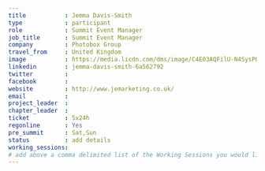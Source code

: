 ```yaml
---
title           : Jemma Davis-Smith
type            : participant
role            : Summit Event Manager
job_title       : Summit Event Manager
company         : Photobox Group
travel_from     : United Kingdom
image           : https://media.licdn.com/dms/image/C4E03AQFilU-N4SysPQ/profile-displayphoto-shrink_800_800/0?e=1528390800&v=beta&t=DAFO4sobIYd9KsXRgVSucs1XV6bRPVtPPUsqhJeEnBw
linkedin        : jemma-davis-smith-6a562792
twitter         :
facebook        :
website         : http://www.jemarketing.co.uk/
email           :
project_leader  :
chapter_leader  :
ticket          : 5x24h
regonline       : Yes
pre_summit      : Sat,Sun
status          : add details
working_sessions:
# add above a comma delimited list of the Working Sessions you would like to attend (use the session's title)
---
```


<!-- put more details about participant here -->
